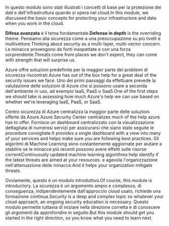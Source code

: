 <span data-ttu-id="26185-101">In questo modulo sono stati illustrati i concetti di base per la protezione dei dati e dell'infrastruttura quando si opera nel cloud.</span><span class="sxs-lookup"><span data-stu-id="26185-101">In this module, we discussed the basic concepts for protecting your infrastructure and data when you work in the cloud.</span></span>

<span data-ttu-id="26185-102">**Difesa avanzata** è il tema fondamentale.</span><span class="sxs-lookup"><span data-stu-id="26185-102">**Defense in depth** is the overriding theme.</span></span> <span data-ttu-id="26185-103">Pensiamo alla sicurezza come a una preoccupazione su più livelli e multivettore.</span><span class="sxs-lookup"><span data-stu-id="26185-103">Thinking about security as a multi-layer, multi-vector concern.</span></span> <span data-ttu-id="26185-104">Le minacce provengono da fonti inaspettate e con una forza sorprendente.</span><span class="sxs-lookup"><span data-stu-id="26185-104">Threats come from places we don't expect, they can come with strength that will surprise us.</span></span>

<span data-ttu-id="26185-105">Azure offre soluzioni predefinite per la maggior parte dei problemi di sicurezza riscontrati.</span><span class="sxs-lookup"><span data-stu-id="26185-105">Azure has out of the box help for a great deal of the security issues we face.</span></span> <span data-ttu-id="26185-106">Uno dei primi passaggi da effettuare prevede la valutazione delle soluzioni di Azure che si possono usare a seconda dell'ambiente in uso, ad esempio IaaS, PaaS o SaaS.</span><span class="sxs-lookup"><span data-stu-id="26185-106">One of the first steps we should take is assessing how much Azure's help we can use based on whether we're leveraging IaaS, PaaS, or SaaS.</span></span>

<span data-ttu-id="26185-107">Centro sicurezza di Azure centralizza la maggior parte delle soluzioni offerte da Azure.</span><span class="sxs-lookup"><span data-stu-id="26185-107">Azure Security Center centralizes much of the help azure has to offer.</span></span> <span data-ttu-id="26185-108">Fornisce un dashboard centralizzato con la visualizzazione dettagliata di numerosi servizi per assicurarsi che siano state seguite le procedure consigliate.</span><span class="sxs-lookup"><span data-stu-id="26185-108">It provides a single dashboard with a view into many of your services and helps make sure you are following best practices.</span></span> <span data-ttu-id="26185-109">Gli algoritmi di Machine Learning sono costantemente aggiornate per aiutare a stabilire se le minacce più recenti possono avere effetti sulle risorse correnti</span><span class="sxs-lookup"><span data-stu-id="26185-109">Continuously updated machine learning algorithms help identify if the latest threats are aimed at your resources.</span></span> <span data-ttu-id="26185-110">e agevola l'organizzazione nell'attenuazione delle minacce.</span><span class="sxs-lookup"><span data-stu-id="26185-110">And it helps your organization mitigate threats.</span></span>

<span data-ttu-id="26185-111">Ovviamente, questo è un modulo introduttivo.</span><span class="sxs-lookup"><span data-stu-id="26185-111">Of course, this module is introductory.</span></span> <span data-ttu-id="26185-112">La sicurezza è un argomento ampio e complesso, di conseguenza, indipendentemente dall'approccio cloud usato, richiede una formazione continua.</span><span class="sxs-lookup"><span data-stu-id="26185-112">Security is a deep and complex topic so whatever your cloud approach, an ongoing security education is necessary.</span></span> <span data-ttu-id="26185-113">Questo modulo permette tuttavia di iniziare nella direzione corretta e di conoscere gli argomenti da approfondire in seguito.</span><span class="sxs-lookup"><span data-stu-id="26185-113">But this module should get you started in the right direction, so you know what you need to learn next.</span></span>